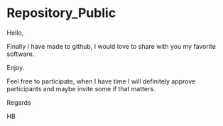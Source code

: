 # Repository_Public

Hello, 

Finally I have made to github, I would love to share with you my favorite software. 

Enjoy. 

Feel free to participate, when I have time I will definitely approve participants and maybe invite some if that matters. 

Regards

HB
